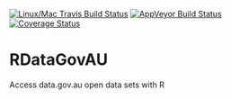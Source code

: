 [![Linux/Mac Travis Build Status](https://img.shields.io/travis/jonocarroll/RDataGovAU/master.svg?label=Mac%20OSX%20%26%20Linux)](https://travis-ci.org/jonocarroll/RDataGovAU)
[![AppVeyor Build Status](https://img.shields.io/appveyor/ci/jonocarroll/RDataGovAU/master.svg?label=Windows)](https://ci.appveyor.com/project/jonocarroll/RDataGovAU)
[![Coverage Status](https://codecov.io/gh/jonocarroll/RDataGovAU/branch/master/graph/badge.svg)](https://codecov.io/gh/jonocarroll/RDataGovAU)

# RDataGovAU
Access data.gov.au open data sets with R
